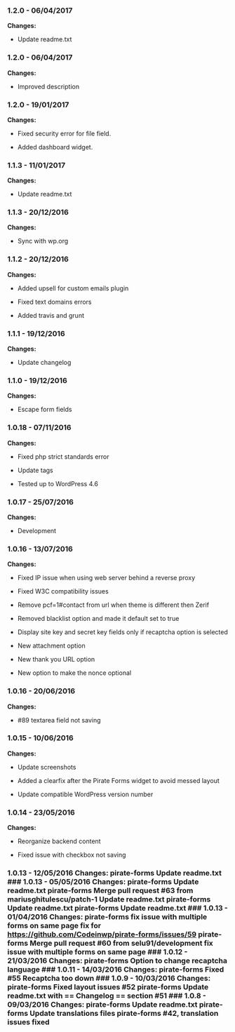 
### 1.2.0 - 06/04/2017
**Changes:** 
- Update readme.txt

### 1.2.0 - 06/04/2017
**Changes:** 
- Improved description

### 1.2.0 - 19/01/2017
**Changes:** 
- Fixed security error for file field.
- Added dashboard widget.

### 1.1.3 - 11/01/2017
**Changes:** 
- Update readme.txt

### 1.1.3 - 20/12/2016
**Changes:** 
- Sync with wp.org

### 1.1.2 - 20/12/2016
**Changes:** 
- Added upsell for custom emails plugin
- Fixed text domains errors
- Added travis and grunt

### 1.1.1 - 19/12/2016
**Changes:** 
- Update changelog

### 1.1.0 - 19/12/2016
**Changes:** 
- Escape form fields

### 1.0.18 - 07/11/2016
**Changes:** 
- Fixed php strict standards error
- Update tags
- Tested up to WordPress 4.6

### 1.0.17 - 25/07/2016
**Changes:** 
- Development

### 1.0.16 - 13/07/2016
**Changes:** 
- Fixed IP issue when using web server behind a reverse proxy
- Fixed W3C compatibility issues
- Remove pcf=1#contact from url when theme is different then Zerif
- Removed blacklist option and made it default set to true
- Display site key and secret key fields only if recaptcha option is selected
- New attachment option
- New thank you URL option
- New option to make the nonce optional

### 1.0.16 - 20/06/2016
**Changes:** 
- #89 textarea field not saving

### 1.0.15 - 10/06/2016
**Changes:** 
- Update screenshots
- Added a clearfix after the Pirate Forms widget to avoid messed layout
- Update compatible WordPress version number

### 1.0.14 - 23/05/2016
**Changes:** 
- Reorganize backend content
- Fixed issue with checkbox not saving
 ### 1.0.13 - 12/05/2016 Changes: pirate-forms Update readme.txt ### 1.0.13 - 05/05/2016 Changes: pirate-forms Update readme.txt pirate-forms Merge pull request #63 from mariusghitulescu/patch-1 Update readme.txt pirate-forms Update readme.txt pirate-forms Update readme.txt ### 1.0.13 - 01/04/2016 Changes: pirate-forms fix issue with multiple forms on same page fix for https://github.com/Codeinwp/pirate-forms/issues/59 pirate-forms Merge pull request #60 from selu91/development fix issue with multiple forms on same page ### 1.0.12 - 21/03/2016 Changes: pirate-forms Option to change recaptcha language ### 1.0.11 - 14/03/2016 Changes: pirate-forms Fixed #55 Recaptcha too down ### 1.0.9 - 10/03/2016 Changes: pirate-forms Fixed layout issues #52 pirate-forms Update readme.txt with == Changelog == section #51 ### 1.0.8 - 09/03/2016 Changes: pirate-forms Update readme.txt pirate-forms Update translations files pirate-forms #42, translation issues fixed
